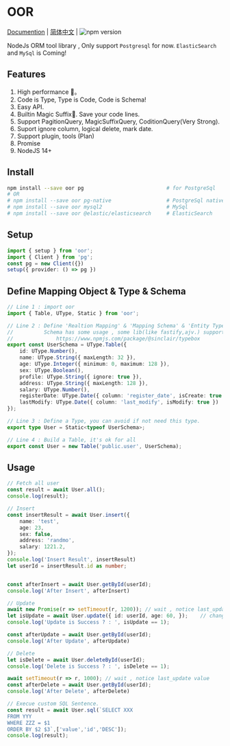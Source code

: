 # OOR

[Documention](https://oor.xdnote.com/index.en/)  |  [简体中文](README_ZH.md)  | ![npm version](https://img.shields.io/npm/v/oor.svg?style=flat)

NodeJs ORM tool library , Only support `Postgresql` for now. `ElasticSearch` and `MySql` is Coming!


## Features

1. High performance 🚀。
2. Code is Type, Type is Code, Code is Schema!
3. Easy API.
4. Builtin Magic Suffix📍. Save your code lines.
5. Support PagitionQuery, MagicSuffixQuery, CoditionQuery(Very Strong).
6. Suport ignore column, logical delete, mark date.
7. Support plugin, tools (Plan)
8. Promise
9. NodeJS 14+

## Install


```bash
npm install --save oor pg                           # for PostgreSql
# OR 
# npm install --save oor pg-native                  # PostgreSql native 
# npm install --save oor mysql2                     # MySql 
# npm install --save oor @elastic/elasticsearch     # ElasticSearch 
```


## Setup

```typescript
import { setup } from 'oor';
import { Client } from 'pg';
const pg = new Client({})
setup({ provider: () => pg })
```


## Define  Mapping Object & Type & Schema

```typescript
// Line 1 : import oor
import { Table, UType, Static } from 'oor';

// Line 2 : Define 'Realtion Mapping' & 'Mapping Schema' & 'Entity Type (Line3)' together by one Funtion.
//          Schema has some usage , some lib(like fastify,ajv.) support schema。
//              https://www.npmjs.com/package/@sinclair/typebox
export const UserSchema = UType.Table({
    id: UType.Number(),
    name: UType.String({ maxLength: 32 }),
    age: UType.Integer({ minimum: 0, maximum: 128 }),
    sex: UType.Boolean(),
    profile: UType.String({ ignore: true }),
    address: UType.String({ maxLength: 128 }),
    salary: UType.Number(),
    registerDate: UType.Date({ column: 'register_date', isCreate: true }),
    lastModify: UType.Date({ column: 'last_modify', isModify: true })
});

// Line 3 : Define a Type, you can avoid if not need this type.
export type User = Static<typeof UserSchema>;

// Line 4 : Build a Table, it's ok for all
export const User = new Table('public.user', UserSchema);
```

## Usage


```typescript
// Fetch all user
const result = await User.all();
console.log(result);

// Insert
const insertResult = await User.insert({
    name: 'test',
    age: 23,
    sex: false,
    address: 'randmo',
    salary: 1221.2,
});
console.log('Insert Result', insertResult)
let userId = insertResult.id as number;


const afterInsert = await User.getById(userId);
console.log('After Insert', afterInsert)

// Update
await new Promise(r => setTimeout(r, 1200)); // wait , notice last_update value
let isUpdate = await User.update({ id: userId, age: 60, });    // change Age
console.log('Update is Success ? : ', isUpdate == 1);

const afterUpdate = await User.getById(userId);
console.log('After Update', afterUpdate)

// Delete
let isDelete = await User.deleteById(userId);
console.log('Delete is Success ? : ', isDelete == 1);

await setTimeout(r => r, 1000); // wait , notice last_update value
const afterDelete = await User.getById(userId);
console.log('After Delete', afterDelete)

// Execue custom SQL Sentence.
const result = await User.sql(`SELECT XXX 
FROM YYY 
WHERE ZZZ = $1 
ORDER BY $2 $3`,['value','id','DESC']);
console.log(result);
```

